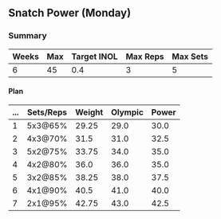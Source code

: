 ## Snatch Power (Monday)

### Summary

Weeks | Max | Target INOL | Max Reps | Max Sets
--- | --- | --- | --- | ---
6 | 45 | 0.4 | 3 | 5

#### Plan

 ... | Sets/Reps | Weight | Olympic | Power
--- | --- | --- | --- | ---
1 | 5x3@65% | 29.25 | 29.0 | 30.0
2 | 4x3@70% | 31.5 | 31.0 | 32.5
3 | 5x2@75% | 33.75 | 34.0 | 35.0
4 | 4x2@80% | 36.0 | 36.0 | 35.0
5 | 3x2@85% | 38.25 | 38.0 | 37.5
6 | 4x1@90% | 40.5 | 41.0 | 40.0
7 | 2x1@95% | 42.75 | 43.0 | 42.5

